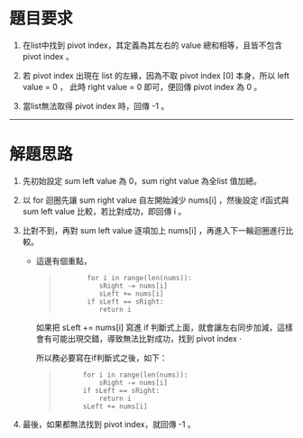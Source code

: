 # 題目要求

1. 在list中找到 pivot index，其定義為其左右的 value 總和相等，且皆不包含 pivot index 。

2. 若 pivot index 出現在 list 的左緣，因為不取 pivot index [0] 本身，所以 left value = 0 ， 此時 right value = 0 即可，便回傳 pivot index 為 0 。

3. 當list無法取得 pivot index 時，回傳 -1 。

------





# 解題思路

1. 先初始設定 sum left value 為 0，sum right value 為全list 值加總。

2. 以 for 迴圈先讓 sum right value 自左開始減少 nums[i] ，然後設定 if函式與 sum left value 比較，若比對成功，即回傳 i 。

3. 比對不到，再對 sum left value 逐項加上 nums[i] ，再進入下一輪迴圈進行比較。

    * 這邊有個重點，

        >            for i in range(len(nums)):       
        >               sRight -= nums[i]        
        >               sLeft += nums[i]        
        >            if sLeft == sRight:     
        >               return i
      
        
        如果把 sLeft += nums[i] 寫進 if 判斷式上面，就會讓左右同步加減，這樣會有可能出現交錯，導致無法比對成功，找到 pivot index ‧

        所以務必要寫在if判斷式之後，如下：

        >           for i in range(len(nums)):
        >               sRight -= nums[i]
        >           if sLeft == sRight:
        >               return i   
        >           sLeft += nums[i]

4. 最後，如果都無法找到 pivot index，就回傳 -1 。
